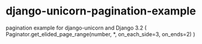 # django-unicorn-pagination-example
pagination example for django-unicorn and Django 3.2 ( Paginator.get_elided_page_range(number, *, on_each_side=3, on_ends=2) )
